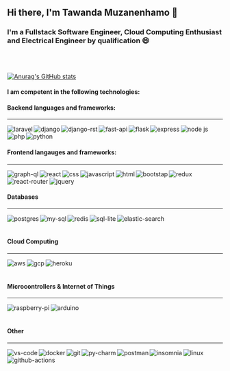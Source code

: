 ## Hi there, I'm Tawanda Muzanenhamo 👋

### I'm a Fullstack Software Engineer, Cloud Computing Enthusiast and Electrical Engineer by qualification :smile:

<br/>
<br/>

[![Anurag's GitHub stats](https://github-readme-stats.vercel.app/api?username=tmuzanenhamo&show_icons=true&count_private=true&theme=tokyonight)](https://github.com/anuraghazra/github-readme-stats)

#### I am competent in the following technologies:


#### Backend languages and frameworks:
<hr/>

<img align='left' alt='laravel' src='https://img.shields.io/badge/Laravel-FF2D20?style=for-the-badge&logo=laravel&logoColor=white' />
<img align='left' alt='django' src='https://img.shields.io/badge/Django-092E20?style=for-the-badge&logo=django&logoColor=white' />
<img align = 'left' alt='django-rst' src='https://img.shields.io/badge/DJANGO-REST-ff1709?style=for-the-badge&logo=django&logoColor=white&color=ff1709&labelColor=gray' />
<img align= 'left' alt='fast-api' src='https://img.shields.io/badge/fastapi-109989?style=for-the-badge&logo=FASTAPI&logoColor=white' />
<img align='left' alt='flask' src='https://img.shields.io/badge/Flask-000000?style=for-the-badge&logo=flask&logoColor=white'/>
<img align='left' alt='express' src='https://img.shields.io/badge/Express.js-000000?style=for-the-badge&logo=express&logoColor=white' />
<img align='left' alt='node js' src='https://img.shields.io/badge/Node.js-339933?style=for-the-badge&logo=nodedotjs&logoColor=white' />
<img align='left' alt='php' src='https://img.shields.io/badge/PHP-777BB4?style=for-the-badge&logo=php&logoColor=white' />
<img align='left' alt='python' src='https://img.shields.io/badge/Python-3776AB?style=for-the-badge&logo=python&logoColor=white' />
<br/>
<br/>

#### Frontend langauges and frameworks:
<hr/>
<img align='left' alt='graph-ql' src='https://img.shields.io/badge/GraphQl-E10098?style=for-the-badge&logo=graphql&logoColor=white' />
<img align='left' alt='react' src='https://img.shields.io/badge/React-20232A?style=for-the-badge&logo=react&logoColor=61DAFB' />
<img align='left' alt='css' src='https://img.shields.io/badge/CSS3-1572B6?style=for-the-badge&logo=css3&logoColor=white' />
<img align='left' alt='javascript' src='https://img.shields.io/badge/JavaScript-323330?style=for-the-badge&logo=javascript&logoColor=F7DF1E' />
<img align='left' alt='html' src='https://img.shields.io/badge/HTML5-E34F26?style=for-the-badge&logo=html5&logoColor=white' />
<img align='left' alt='bootstap' src='https://img.shields.io/badge/Bootstrap-563D7C?style=for-the-badge&logo=bootstrap&logoColor=white' />
<img align='left' alt='redux' src='https://img.shields.io/badge/Redux-593D88?style=for-the-badge&logo=redux&logoColor=white' />
<img align='left' alt='react-router' src='https://img.shields.io/badge/React_Router-CA4245?style=for-the-badge&logo=react-router&logoColor=white' />
<img align='left' alt='jquery' src='https://img.shields.io/badge/jQuery-0769AD?style=for-the-badge&logo=jquery&logoColor=white' />


<br/>
<br/>

#### Databases
<hr/>
<img align='left' alt='postgres' src='https://img.shields.io/badge/PostgreSQL-316192?style=for-the-badge&logo=postgresql&logoColor=white' />
<img align='left' alt='my-sql' src='https://img.shields.io/badge/MySQL-00000F?style=for-the-badge&logo=mysql&logoColor=white' />
<img align='left' alt='redis' src='https://img.shields.io/badge/redis-%23DD0031.svg?&style=for-the-badge&logo=redis&logoColor=white'/>
<img align='left' alt='sql-lite' src='https://img.shields.io/badge/SQLite-07405E?style=for-the-badge&logo=sqlite&logoColor=white'/>
<img align='left' alt='elastic-search' src='https://img.shields.io/badge/Elastic_Search-005571?style=for-the-badge&logo=elasticsearch&logoColor=white' />

<br/>
<br/>

#### Cloud Computing
<hr/>
<img align='left' alt='aws' src='https://img.shields.io/badge/Amazon_AWS-232F3E?style=for-the-badge&logo=amazon-aws&logoColor=white' />
<img align='left' alt='gcp' src='https://img.shields.io/badge/Google_Cloud-4285F4?style=for-the-badge&logo=google-cloud&logoColor=white'/>
<img align='left' alt='heroku' src='https://img.shields.io/badge/Heroku-430098?style=for-the-badge&logo=heroku&logoColor=white' />

<br/>
<br/>

#### Microcontrollers & Internet of Things
<hr/>
<img align='left' alt='raspberry-pi' src='https://img.shields.io/badge/Raspberry%20Pi-A22846?style=for-the-badge&logo=Raspberry%20Pi&logoColor=white' />
<img align='left' alt='arduino' src='https://img.shields.io/badge/Arduino-00979D?style=for-the-badge&logo=Arduino&logoColor=white' />

<br/>
<br/>

#### Other
<hr/>
<img  align='left'  alt='vs-code'src='https://img.shields.io/badge/Visual_Studio_Code-0078D4?style=for-the-badge&logo=visual%20studio%20code&logoColor=white' />
<img align='left' alt='docker' src='https://img.shields.io/badge/Docker-2CA5E0?style=for-the-badge&logo=docker&logoColor=white' />
<img align='left' alt='git' src='https://img.shields.io/badge/Git-F05032?style=for-the-badge&logo=git&logoColor=white' />
<img align='left' alt='py-charm' src='https://img.shields.io/badge/PyCharm-000000.svg?&style=for-the-badge&logo=PyCharm&logoColor=white' />
<img align='left' alt='postman' src='https://img.shields.io/badge/Postman-FF6C37?style=for-the-badge&logo=Postman&logoColor=white' />
<img align='left' alt='insomnia' src='https://img.shields.io/badge/Insomnia-5849be?style=for-the-badge&logo=Insomnia&logoColor=white' />
<img align='left' alt='github-actions' src='https://img.shields.io/badge/GitHub_Actions-2088FF?style=for-the-badge&logo=github-actions&logoColor=white' />
<img aligh='left' alt='linux' src='https://img.shields.io/badge/Linux-FCC624?style=for-the-badge&logo=linux&logoColor=black' />

<br/>
<br/>








<!--
**tmuzanenhamo/tmuzanenhamo** is a ✨ _special_ ✨ repository because its `README.md` (this file) appears on your GitHub profile.

Here are some ideas to get you started:

- 🔭 I’m currently working on ...
- 🌱 I’m currently learning ...
- 👯 I’m looking to collaborate on ...
- 🤔 I’m looking for help with ...
- 💬 Ask me about ...
- 📫 How to reach me: ...
- 😄 Pronouns: ...
- ⚡ Fun fact: ...
-->
